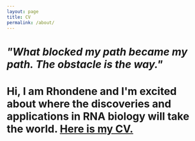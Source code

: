 ```yaml
---
layout: page
title: CV
permalink: /about/
---
```


# <i>"What blocked my path became my path. The obstacle is the way."</i>

# Hi, I am Rhondene and I'm excited about where the discoveries and applications in RNA biology will take the world. <a href= "https://github.com/rhondene/rhondenewint/blob/main/Rwint_CV_2021.pdf" target="_blank"> Here is my CV.</a>

